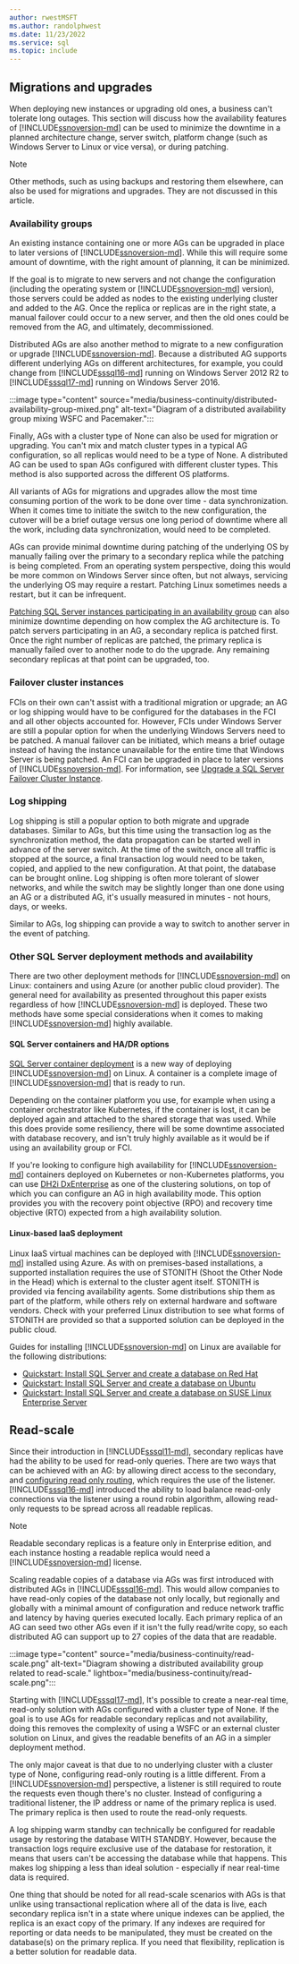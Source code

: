 ```yaml
---
author: rwestMSFT
ms.author: randolphwest
ms.date: 11/23/2022
ms.service: sql
ms.topic: include
---
```

## <a id="Migrations"></a> Migrations and upgrades

When deploying new instances or upgrading old ones, a business can't tolerate long outages. This section will discuss how the availability features of [!INCLUDE[ssnoversion-md](../ssnoversion-md.md)] can be used to minimize the downtime in a planned architecture change, server switch, platform change (such as Windows Server to Linux or vice versa), or during patching.

> [!NOTE]  
> Other methods, such as using backups and restoring them elsewhere, can also be used for migrations and upgrades. They are not discussed in this article.

### Availability groups

An existing instance containing one or more AGs can be upgraded in place to later versions of [!INCLUDE[ssnoversion-md](../ssnoversion-md.md)]. While this will require some amount of downtime, with the right amount of planning, it can be minimized.

If the goal is to migrate to new servers and not change the configuration (including the operating system or [!INCLUDE[ssnoversion-md](../ssnoversion-md.md)] version), those servers could be added as nodes to the existing underlying cluster and added to the AG. Once the replica or replicas are in the right state, a manual failover could occur to a new server, and then the old ones could be removed from the AG, and ultimately, decommissioned.

Distributed AGs are also another method to migrate to a new configuration or upgrade [!INCLUDE[ssnoversion-md](../ssnoversion-md.md)]. Because a distributed AG supports different underlying AGs on different architectures, for example, you could change from [!INCLUDE[sssql16-md](../sssql16-md.md)] running on Windows Server 2012 R2 to [!INCLUDE[sssql17-md](../sssql17-md.md)] running on Windows Server 2016.

:::image type="content" source="media/business-continuity/distributed-availability-group-mixed.png" alt-text="Diagram of a distributed availability group mixing WSFC and Pacemaker.":::

Finally, AGs with a cluster type of None can also be used for migration or upgrading. You can't mix and match cluster types in a typical AG configuration, so all replicas would need to be a type of None. A distributed AG can be used to span AGs configured with different cluster types. This method is also supported across the different OS platforms.

All variants of AGs for migrations and upgrades allow the most time consuming portion of the work to be done over time - data synchronization. When it comes time to initiate the switch to the new configuration, the cutover will be a brief outage versus one long period of downtime where all the work, including data synchronization, would need to be completed.

AGs can provide minimal downtime during patching of the underlying OS by manually failing over the primary to a secondary replica while the patching is being completed. From an operating system perspective, doing this would be more common on Windows Server since often, but not always, servicing the underlying OS may require a restart. Patching Linux sometimes needs a restart, but it can be infrequent.

[Patching SQL Server instances participating in an availability group](../../database-engine/availability-groups/windows/upgrading-always-on-availability-group-replica-instances.md) can also minimize downtime depending on how complex the AG architecture is. To patch servers participating in an AG, a secondary replica is patched first. Once the right number of replicas are patched, the primary replica is manually failed over to another node to do the upgrade. Any remaining secondary replicas at that point can be upgraded, too.

### Failover cluster instances

FCIs on their own can't assist with a traditional migration or upgrade; an AG or log shipping would have to be configured for the databases in the FCI and all other objects accounted for. However, FCIs under Windows Server are still a popular option for when the underlying Windows Servers need to be patched. A manual failover can be initiated, which means a brief outage instead of having the instance unavailable for the entire time that Windows Server is being patched.
An FCI can be upgraded in place to later versions of [!INCLUDE[ssnoversion-md](../ssnoversion-md.md)]. For information, see [Upgrade a SQL Server Failover Cluster Instance](../../sql-server/failover-clusters/windows/upgrade-a-sql-server-failover-cluster-instance.md).

### Log shipping

Log shipping is still a popular option to both migrate and upgrade databases. Similar to AGs, but this time using the transaction log as the synchronization method, the data propagation can be started well in advance of the server switch. At the time of the switch, once all traffic is stopped at the source, a final transaction log would need to be taken, copied, and applied to the new configuration. At that point, the database can be brought online. Log shipping is often more tolerant of slower networks, and while the switch may be slightly longer than one done using an AG or a distributed AG, it's usually measured in minutes - not hours, days, or weeks.

Similar to AGs, log shipping can provide a way to switch to another server in the event of patching.

### Other SQL Server deployment methods and availability

There are two other deployment methods for [!INCLUDE[ssnoversion-md](../ssnoversion-md.md)] on Linux: containers and using Azure (or another public cloud provider). The general need for availability as presented throughout this paper exists regardless of how [!INCLUDE[ssnoversion-md](../ssnoversion-md.md)] is deployed. These two methods have some special considerations when it comes to making [!INCLUDE[ssnoversion-md](../ssnoversion-md.md)] highly available.

#### SQL Server containers and HA/DR options

[SQL Server container deployment](../../linux/quickstart-install-connect-docker.md) is a new way of deploying [!INCLUDE[ssnoversion-md](../ssnoversion-md.md)] on Linux. A container is a complete image of [!INCLUDE[ssnoversion-md](../ssnoversion-md.md)] that is ready to run.

Depending on the container platform you use, for example when using a container orchestrator like Kubernetes, if the container is lost, it can be deployed again and attached to the shared storage that was used. While this does provide some resiliency, there will be some downtime associated with database recovery, and isn't truly highly available as it would be if using an availability group or FCI.

If you're looking to configure high availability for [!INCLUDE[ssnoversion-md](../ssnoversion-md.md)] containers deployed on Kubernetes or non-Kubernetes platforms, you can use [DH2i DxEnterprise](/azure/azure-sql/virtual-machines/linux/dh2i-high-availability-tutorial) as one of the clustering solutions, on top of which you can configure an AG in high availability mode. This option provides you with the recovery point objective (RPO) and recovery time objective (RTO) expected from a high availability solution.

#### Linux-based IaaS deployment

Linux IaaS virtual machines can be deployed with [!INCLUDE[ssnoversion-md](../ssnoversion-md.md)] installed using Azure. As with on premises-based installations, a supported installation requires the use of STONITH (Shoot the Other Node in the Head) which is external to the cluster agent itself. STONITH is provided via fencing availability agents. Some distributions ship them as part of the platform, while others rely on external hardware and software vendors. Check with your preferred Linux distribution to see what forms of STONITH are provided so that a supported solution can be deployed in the public cloud.

Guides for installing [!INCLUDE[ssnoversion-md](../ssnoversion-md.md)] on Linux are available for the following distributions:

- [Quickstart: Install SQL Server and create a database on Red Hat](../../linux/quickstart-install-connect-red-hat.md)
- [Quickstart: Install SQL Server and create a database on Ubuntu](../../linux/quickstart-install-connect-ubuntu.md)
- [Quickstart: Install SQL Server and create a database on SUSE Linux Enterprise Server](../../linux/quickstart-install-connect-suse.md)

## <a name = "ReadScaleOut"></a> Read-scale

Since their introduction in [!INCLUDE[sssql11-md](../sssql11-md.md)], secondary replicas have had the ability to be used for read-only queries. There are two ways that can be achieved with an AG: by allowing direct access to the secondary, and [configuring read only routing](../../database-engine/availability-groups/windows/configure-read-only-routing-for-an-availability-group-sql-server.md), which requires the use of the listener. [!INCLUDE[sssql16-md](../sssql16-md.md)] introduced the ability to load balance read-only connections via the listener using a round robin algorithm, allowing read-only requests to be spread across all readable replicas.

> [!NOTE]  
> Readable secondary replicas is a feature only in Enterprise edition, and each instance hosting a readable replica would need a [!INCLUDE[ssnoversion-md](../ssnoversion-md.md)] license.

Scaling readable copies of a database via AGs was first introduced with distributed AGs in [!INCLUDE[sssql16-md](../sssql16-md.md)]. This would allow companies to have read-only copies of the database not only locally, but regionally and globally with a minimal amount of configuration and reduce network traffic and latency by having queries executed locally. Each primary replica of an AG can seed two other AGs even if it isn't the fully read/write copy, so each distributed AG can support up to 27 copies of the data that are readable.

:::image type="content" source="media/business-continuity/read-scale.png" alt-text="Diagram showing a distributed availability group related to read-scale." lightbox="media/business-continuity/read-scale.png":::

Starting with [!INCLUDE[sssql17-md](../sssql17-md.md)], It's possible to create a near-real time, read-only solution with AGs configured with a cluster type of None. If the goal is to use AGs for readable secondary replicas and not availability, doing this removes the complexity of using a WSFC or an external cluster solution on Linux, and gives the readable benefits of an AG in a simpler deployment method.

The only major caveat is that due to no underlying cluster with a cluster type of None, configuring read-only routing is a little different. From a [!INCLUDE[ssnoversion-md](../ssnoversion-md.md)] perspective, a listener is still required to route the requests even though there's no cluster. Instead of configuring a traditional listener, the IP address or name of the primary replica is used. The primary replica is then used to route the read-only requests.

A log shipping warm standby can technically be configured for readable usage by restoring the database WITH STANDBY. However, because the transaction logs require exclusive use of the database for restoration, it means that users can't be accessing the database while that happens. This makes log shipping a less than ideal solution - especially if near real-time data is required.

One thing that should be noted for all read-scale scenarios with AGs is that unlike using transactional replication where all of the data is live, each secondary replica isn't in a state where unique indexes can be applied, the replica is an exact copy of the primary. If any indexes are required for reporting or data needs to be manipulated, they must be created on the database(s) on the primary replica. If you need that flexibility, replication is a better solution for readable data.
